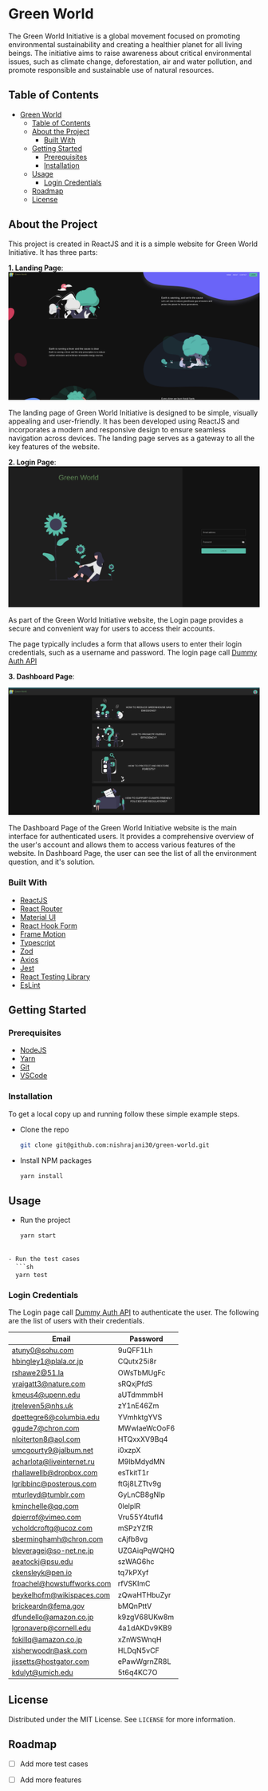 # Green World

The Green World Initiative is a global movement focused on promoting environmental sustainability and creating a
healthier planet for all living beings. The initiative aims to raise awareness about critical environmental issues, such
as climate change, deforestation, air and water pollution, and promote responsible and sustainable use of natural
resources.

## Table of Contents

- [Green World](#green-world)
    - [Table of Contents](#table-of-contents)
    - [About the Project](#about-the-project)
        - [Built With](#built-with)
    - [Getting Started](#getting-started)
        - [Prerequisites](#prerequisites)
        - [Installation](#installation)
    - [Usage](#usage)
      - [Login Credentials](#login-credentials)
    - [Roadmap](#roadmap)
    - [License](#license)

## About the Project

This project is created in ReactJS and it is a simple website for Green World Initiative. It has three parts:

**1. Landing Page**:
![Landing Page](./assets/images/landing-page.png "Landing Page")

The landing page of Green World Initiative is designed to be simple, visually appealing and user-friendly. It has been
developed using ReactJS and incorporates a modern and responsive design to ensure seamless navigation across devices.
The landing page serves as a gateway to all the key features of the website.

**2. Login Page**:
![Login Page](./assets/images/login.png "Login Page")

As part of the Green World Initiative website, the Login page provides a secure and convenient way for users to access
their accounts.

The page typically includes a form that allows users to enter their login credentials, such as a username and password.
The login page call [Dummy Auth API](https://dummyjson.com/docs/auth)

**3. Dashboard Page**:

![Dashboard Page](./assets/images/dashboard.png "Login Page")

The Dashboard Page of the Green World Initiative website is the main interface for authenticated users. It provides a
comprehensive overview of the user's account and allows them to access various features of the website.
In Dashboard Page, the user can see the list of all the environment question, and it's solution.

### Built With

- [ReactJS](https://reactjs.org/)
- [React Router](https://reactrouter.com/)
- [Material UI](https://material-ui.com/)
- [React Hook Form](https://react-hook-form.com/)
- [Frame Motion](https://www.framer.com/motion/)
- [Typescript](https://www.typescriptlang.org/)
- [Zod](https://zod.dev/)
- [Axios](https://github.com/axios/axios)
- [Jest](https://jestjs.io/)
- [React Testing Library](https://testing-library.com/docs/react-testing-library/intro/)
- [EsLint](https://eslint.org/)

## Getting Started

### Prerequisites

- [NodeJS](https://nodejs.org/en/)
- [Yarn](https://yarnpkg.com/)
- [Git](https://git-scm.com/)
- [VSCode](https://code.visualstudio.com/)

### Installation

To get a local copy up and running follow these simple example steps.
- Clone the repo
  ```sh
  git clone git@github.com:nishrajani30/green-world.git
  ```
  
- Install NPM packages
  ```sh
  yarn install
  ```
  
## Usage

- Run the project
  ```sh
  yarn start
```

- Run the test cases
  ```sh
  yarn test
```

### Login Credentials

The Login page call [Dummy Auth API](https://dummyjson.com/docs/auth) to authenticate the user.
The following are the list of users with their credentials.    

| Email | Password |
| --- | --- |
| atuny0@sohu.com | 9uQFF1Lh |
| hbingley1@plala.or.jp | CQutx25i8r |
| rshawe2@51.la | OWsTbMUgFc |
| yraigatt3@nature.com | sRQxjPfdS |
| kmeus4@upenn.edu | aUTdmmmbH |
| jtreleven5@nhs.uk | zY1nE46Zm |
| dpettegre6@columbia.edu | YVmhktgYVS |
| ggude7@chron.com | MWwlaeWcOoF6 |
| nloiterton8@aol.com | HTQxxXV9Bq4 |
| umcgourty9@jalbum.net | i0xzpX |
| acharlota@liveinternet.ru | M9lbMdydMN |
| rhallawellb@dropbox.com | esTkitT1r |
| lgribbinc@posterous.com | ftGj8LZTtv9g |
| mturleyd@tumblr.com | GyLnCB8gNIp |
| kminchelle@qq.com | 0lelplR |
| dpierrof@vimeo.com | Vru55Y4tufI4 |
| vcholdcroftg@ucoz.com | mSPzYZfR |
| sberminghamh@chron.com | cAjfb8vg |
| bleveragei@so-net.ne.jp | UZGAiqPqWQHQ |
| aeatockj@psu.edu | szWAG6hc |
| ckensleyk@pen.io | tq7kPXyf |
| froachel@howstuffworks.com | rfVSKImC |
| beykelhofm@wikispaces.com | zQwaHTHbuZyr |
| brickeardn@fema.gov | bMQnPttV |
| dfundello@amazon.co.jp | k9zgV68UKw8m |
| lgronaverp@cornell.edu | 4a1dAKDv9KB9 |
| fokillq@amazon.co.jp | xZnWSWnqH |
| xisherwoodr@ask.com | HLDqN5vCF |
| jissetts@hostgator.com | ePawWgrnZR8L |
| kdulyt@umich.edu | 5t6q4KC7O |

## License

Distributed under the MIT License. See `LICENSE` for more information.

## Roadmap

- [ ] Add more test cases
- [ ] Add more features
 
